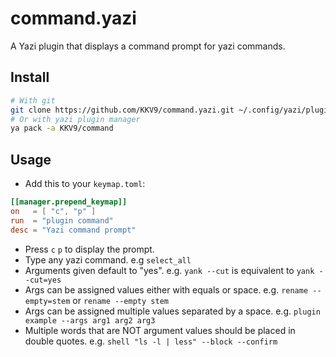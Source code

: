 # command.yazi

A Yazi plugin that displays a command prompt for yazi commands.

## Install

```bash
# With git
git clone https://github.com/KKV9/command.yazi.git ~/.config/yazi/plugins/command.yazi
# Or with yazi plugin manager
ya pack -a KKV9/command
```

## Usage

- Add this to your `keymap.toml`:

```toml
[[manager.prepend_keymap]]
on   = [ "c", "p" ]
run  = "plugin command"
desc = "Yazi command prompt"
```

 - Press `c` `p` to display the prompt.
 - Type any yazi command. e.g `select_all`
 - Arguments given default to "yes". e.g. `yank --cut` is equivalent to `yank --cut=yes` 
 - Args can be assigned values either with equals or space. e.g. `rename --empty=stem` or `rename --empty stem`
 - Args can be assigned multiple values separated by a space. e.g. `plugin example --args arg1 arg2 arg3`
 - Multiple words that are NOT argument values should be placed in double quotes. e.g. `shell "ls -l | less" --block --confirm`
